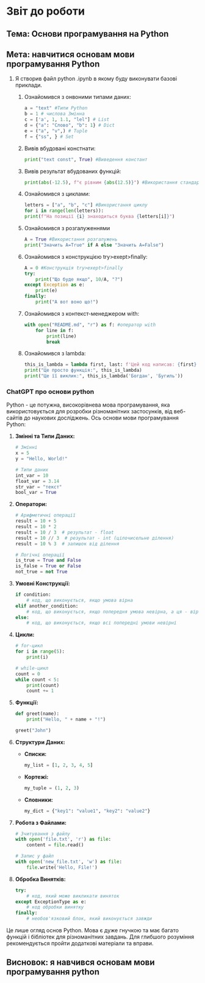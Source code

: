 # Звіт до роботи

## Тема: Основи програмування на Python

## Мета: навчитися основам мови програмування Python

1.  Я створив файл python .ipynb в якому буду виконувати базові приклади.

    1.  Ознайомився з онвоними типами даних:
        ```py
        a = "text" #Типи Python
        b = 1 # числова Змінна
        c = ['a', 1, 1.1, "lel"] # List
        d = {"a": "Слово", "b": 1} # Dict
        e = ("a", "v",) # Tuple
        f = {"ss", } # Set
        ```
    1.  Вивів вбудовані констнати:
        ```py
        print("text const", True) #Виведення констант
        ```
    1.  Вивів результат вбудованих функцій:
        ```py
        print(abs(-12.5), f"є рівним {abs(12.5)}") #Використання стандартних функцій
        ```
    1.  Ознайомився з циклами:
        ```py
        letters = ["a", "b", "c"] #Використання циклу
        for i in range(len(letters)):
        print(f"На позиції {i} знаходиться буква {letters[i]}")
        ```
    1.  Ознайомився з розгалуженнями
        ```py
        A = True #Використання розгалужень
        print("Значить А=True" if A else "Значить А=False")
        ```
    1.  Ознайомився з конструкцією try>exept>finally:
        ```py
        A = 0 #Конструкція try>exept>finally
        try:
            print("Що буде якщо", 10/A, "?")
        except Exception as e:
            print(e)
        finally:
            print("А вот воно що!")
        ```
    1.  Ознайомився з контекст-менеджером with:
        ```py
        with open("README.md", "r") as f: #оператор with
            for line in f:
                print(line)
                break
        ```
    1.  Ознайомився з lambda:
        ```py
        this_is_lambda = lambda first, last: f'Цей код написав: {first} {last}' #lambda
        print("Це просто функція:", this_is_lambda)
        print("Це її виклик:", this_is_lambda('Богдан', 'Бугиль'))
        ```

### ChatGPT про основи python

Python - це потужна, високорівнева мова програмування, яка використовується для розробки різноманітних застосунків, від веб-сайтів до наукових досліджень. Ось основи мови програмування Python:

1. **Змінні та Типи Даних:**

   ```python
   # Змінні
   x = 5
   y = "Hello, World!"

   # Типи даних
   int_var = 10
   float_var = 3.14
   str_var = "текст"
   bool_var = True
   ```

2. **Оператори:**

   ```python
   # Арифметичні операції
   result = 10 + 5
   result = 10 * 2
   result = 10 / 3  # результат - float
   result = 10 // 3  # результат - int (цілочисельне ділення)
   result = 10 % 3  # залишок від ділення

   # Логічні операції
   is_true = True and False
   is_false = True or False
   not_true = not True
   ```

3. **Умовні Конструкції:**

   ```python
   if condition:
       # код, що виконується, якщо умова вірна
   elif another_condition:
       # код, що виконується, якщо попередня умова невірна, а ця - вірна
   else:
       # код, що виконується, якщо всі попередні умови невірні
   ```

4. **Цикли:**

   ```python
   # for-цикл
   for i in range(5):
       print(i)

   # while-цикл
   count = 0
   while count < 5:
       print(count)
       count += 1
   ```

5. **Функції:**

   ```python
   def greet(name):
       print("Hello, " + name + "!")

   greet("John")
   ```

6. **Структури Даних:**

   - **Списки:**

     ```python
     my_list = [1, 2, 3, 4, 5]
     ```

   - **Кортежі:**

     ```python
     my_tuple = (1, 2, 3)
     ```

   - **Словники:**
     ```python
     my_dict = {"key1": "value1", "key2": "value2"}
     ```

7. **Робота з Файлами:**

   ```python
   # Зчитування з файлу
   with open('file.txt', 'r') as file:
       content = file.read()

   # Запис у файл
   with open('new_file.txt', 'w') as file:
       file.write('Hello, File!')
   ```

8. **Обробка Винятків:**
   ```python
   try:
       # код, який може викликати виняток
   except ExceptionType as e:
       # код обробки винятку
   finally:
       # необов'язковий блок, який виконується завжди
   ```

Це лише огляд основ Python. Мова є дуже гнучкою та має багато функцій і бібліотек для різноманітних завдань. Для глибшого розуміння рекомендується пройти додаткові матеріали та вправи.

## Висновок: я навчився основам мови програмування python
